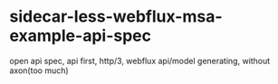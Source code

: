# sidecar-less-webflux-msa-example-api-spec
open api spec, api first, http/3, webflux api/model generating, without axon(too much)
